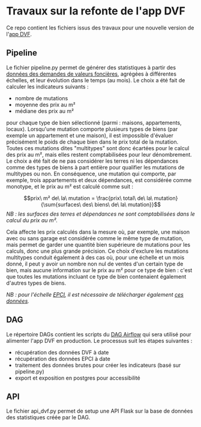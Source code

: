 # Travaux sur la refonte de l'app DVF
Ce repo contient les fichiers issus des travaux pour une nouvelle version de l'[app DVF](https://app.dvf.etalab.gouv.fr/).

## Pipeline
Le fichier pipeline.py permet de générer des statistiques à partir des [données des demandes de valeurs foncières](https://files.data.gouv.fr/geo-dvf/latest/csv/), agrégées à différentes échelles, et leur évolution dans le temps (au mois). Le choix a été fait de calculer les indicateurs suivants :
* nombre de mutations
* moyenne des prix au m²
* médiane des prix au m²

pour chaque type de bien sélectionné (parmi : maisons, appartements, locaux). Lorsqu'une mutation comporte plusieurs types de biens (par exemple un appartement et une maison), il est impossible d'évaluer précisément le poids de chaque bien dans le prix total de la mutation. Toutes ces mutations dites "multitypes" sont donc écartées pour le calcul des prix au m², mais elles restent comptabilisées pour leur dénombrement. Le choix a été fait de ne pas considérer les terres ni les dépendances comme des types de biens à part entière pour qualifier les mutations de multitypes ou non. En conséquence, une mutation qui comporte, par exemple, trois appartements et deux dépendances, est considérée comme monotype, et le prix au m² est calculé comme suit :

$$prix\ m² de\ la\ mutation = \frac{prix\ total\ de\ la\ mutation}{\sum{surfaces\ des\ biens\ de\ la\ mutation}}$$
_NB : les surfaces des terres et dépendances ne sont comptabilisées dans le calcul du prix au m²._

Cela affecte les prix calculés dans la mesure où, par exemple, une maison avec ou sans garage est considérée comme le même type de mutation, mais permet de garder une quantité bien supérieure de mutations pour les calculs, donc une plus grande précision. Ce choix d'exclure les mutations multitypes conduit également à des cas où, pour une échelle et un mois donné, il peut y avoir un nombre non nul de ventes d'un certain type de bien, mais aucune information sur le prix au m² pour ce type de bien : c'est que toutes les mutations incluant ce type de bien contenaient également d'autres types de biens.

_NB : pour l'échelle [EPCI](https://www.collectivites-locales.gouv.fr/institutions/les-epci), il est nécessaire de télécharger également [ces données](https://www.collectivites-locales.gouv.fr/institutions/liste-et-composition-des-epci-fiscalite-propre)._

## DAG
Le répertoire DAGs contient les scripts du [DAG Airflow](https://airflow.apache.org/docs/apache-airflow/stable/concepts/dags.html) qui sera utilisé pour alimenter l'app DVF en production. Le processus suit les étapes suivantes :
* récupération des données DVF à date
* récupération des données EPCI à date
* traitement des données brutes pour créer les indicateurs (basé sur pipeline.py)
* export et exposition en postgres pour accessibilité

## API
Le fichier api_dvf.py permet de setup une API Flask sur la base de données des statistiques créée par le DAG.